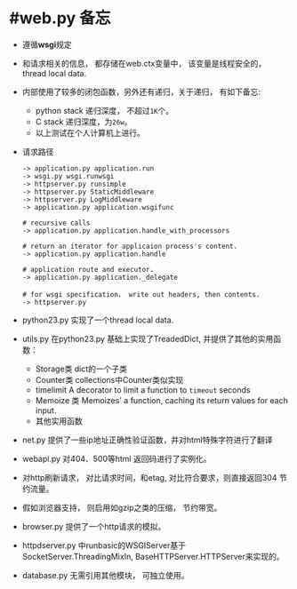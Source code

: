 #web.py 备忘
===========
* 遵循**wsgi**规定
* 和请求相关的信息， 都存储在web.ctx变量中， 该变量是线程安全的， thread local data.
* 内部使用了较多的闭包函数，另外还有递归，关于递归， 有如下备忘:
  *	python stack 递归深度， 不超过`1K`个。
  *	C stack 递归深度，为`26w`。
  * 以上测试在个人计算机上进行。
* 请求路径

	```
	-> application.py application.run
	-> wsgi.py wsgi.runwsgi
	-> httpserver.py runsimple
	-> httpserver.py StaticMiddleware
	-> httpserver.py LogMiddleware
	-> application.py application.wsgifunc
	
	# recursive calls
	-> application.py application.handle_with_processors 
	
	# return an iterator for applicaion process's content.
	-> application.py application.handle
	
	# application route and executor.
	-> application.py application._delegate
	
	# for wsgi specification， write out headers, then contents.
	-> httpserver.py 

	```
* python23.py 实现了一个thread local data.
* utils.py 在python23.py 基础上实现了TreadedDict, 并提供了其他的实用函数：
  *	Storage类 dict的一个子类
  * Counter类 collections中Counter类似实现
  * timelimit A decorator to limit a function to `timeout` seconds
  * Memoize 类 Memoizes' a function, caching its return values for each input.
  * 其他实用函数
* net.py 提供了一些ip地址正确性验证函数，并对html特殊字符进行了翻译
* webapi.py 对404、500等html 返回码进行了实例化。
* 对http刷新请求， 对比请求时间，和etag, 对比符合要求，则直接返回304 节约流量。
* 假如浏览器支持， 则启用如gzip之类的压缩， 节约带宽。
* browser.py 提供了一个http请求的模拟。 
* httpdserver.py 中runbasic的WSGIServer基于SocketServer.ThreadingMixIn, BaseHTTPServer.HTTPServer来实现的。
* database.py 无需引用其他模块， 可独立使用。
